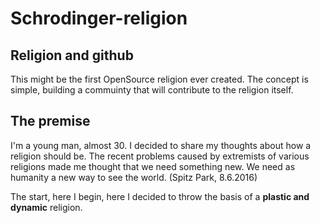# Schrodinger-religion

## Religion and github
This might be the first OpenSource religion ever created. The concept is simple, building a commuinty that will
contribute to the religion itself.

## The premise
I'm a young man, almost 30. I decided to share my thoughts about how a religion should be.
The recent problems caused by extremists of various religions made me thought that we need something new.
We need as humanity a new way to see the world. (Spitz Park, 8.6.2016)

The start, here I begin, here I decided to throw the basis of a **plastic and dynamic** religion.
